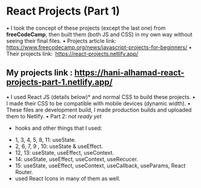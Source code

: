 # React Projects (Part 1)

• I took the concept of these projects (except the last one) from **freeCodeCamp**, then built them (both JS and CSS) in my own way without seeing their final files.
• Projects article link: https://www.freecodecamp.org/news/javascript-projects-for-beginners/
• Their projects link: https://react-projects.netlify.app/

## **My projects link : https://hani-alhamad-react-projects-part-1.netlify.app/**

• I used React JS (details below)* and normal CSS to build these projects.
• I made their CSS to be compatible with mobile devices (dynamic width).
• These files are development build, I made production builds and uploaded them to Netlify.
• Part 2: *not ready yet*

* hooks and other things that I used:
- 1, 3, 4, 5, 8, 11: useState.
- 2, 6, 7, 9 , 10: useState & useEffect.
- 12, 13: useState, useEffect, useContext.
- 14: useState, useEffect, useContext, useRecucer.
- 15: useState, useEffect, useContext, useCallback, useParams, React Router.
- used React Icons in many of them as well. 
